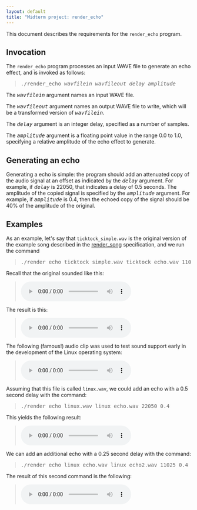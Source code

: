 ```yaml
---
layout: default
title: "Midterm project: render_echo"
---
```


This document describes the requirements for the `render_echo` program.

## Invocation

The `render_echo` program processes an input WAVE file to generate an echo effect, and is invoked as follows:

> <tt>./render&#95;echo <i>wavfilein</i> <i>wavfileout</i> <i>delay</i> <i>amplitude</i></tt>

The <tt><i>wavfilein</i></tt> argument names an input WAVE file.

The <tt><i>wavfileout</i></tt> argument names an output WAVE file to write, which will be a transformed version of <tt><i>wavfilein</i></tt>.

The <tt><i>delay</i></tt> argument is an integer delay, specified as a number of samples.

The <tt><i>amplitude</i></tt> argument is a floating point value in the range 0.0 to 1.0, specifying a relative amplitude of the echo effect to generate.

## Generating an echo

Generating a echo is simple: the program should add an attenuated copy of the audio signal at an offset as indicated by the <tt><i>delay</i></tt> argument.  For example, if <tt><i>delay</i></tt> is 22050, that indicates a delay of 0.5 seconds.  The amplitude of the copied signal is specified by the <tt><i>amplitude</i></tt> argument.  For example, if <tt><i>amplitude</i></tt> is 0.4, then the echoed copy of the signal should be 40% of the amplitude of the original.

## Examples

As an example, let's say that `ticktock_simple.wav` is the original version of the example song described in the [render\_song](render_song.html) specification, and we run the command

<blockquote>
<pre>
./render&#95;echo ticktock&#95;simple.wav ticktock&#95;echo.wav 11025 0.4
</pre>
</blockquote>

Recall that the original sounded like this:

> <audio controls><source src="snd/ticktock_simple.wav" type="audio/wav"></audio>

The result is this:

> <audio controls><source src="snd/ticktock_echo.wav" type="audio/wav"></audio>

The following (famous!) audio clip was used to test sound support early in the development of the Linux operating system:

> <audio controls><source src="snd/linux.wav" type="audio/wav"></audio>

Assuming that this file is called `linux.wav`, we could add an echo with a 0.5 second delay with the command:

<blockquote>
<pre>
./render&#95;echo linux.wav linux&#95;echo.wav 22050 0.4
</pre>
</blockquote>

This yields the following result:

> <audio controls><source src="snd/linux_echo.wav" type="audio/wav"></audio>

We can add an additional echo with a 0.25 second delay with the command:

<blockquote>
<pre>
./render&#95;echo linux&#95;echo.wav linux&#95;echo2.wav 11025 0.4
</pre>
</blockquote>

The result of this second command is the following:

> <audio controls><source src="snd/linux_echo2.wav" type="audio/wav"></audio>
